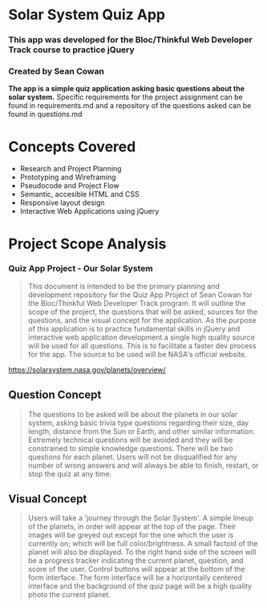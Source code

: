 # Solar System Quiz App
### This app was developed for the Bloc/Thinkful Web Developer Track course to practice jQuery
### Created by Sean Cowan

**The app is a simple quiz application asking basic questions about the solar system.**
Specific requirements for the project assignment can be found in requirements.md and a repository of the questions asked can be found in questions.md

# Concepts Covered
* Research and Project Planning
* Prototyping and Wireframing
* Pseudocode and Project Flow
* Semantic, accesible HTML and CSS
* Responsive layout design
* Interactive Web Applications using jQuery

# Project Scope Analysis
### Quiz App Project - Our Solar System

>This document is intended to be the primary planning and development repository for the Quiz App Project of Sean Cowan for the Bloc/Thinkful Web Developer Track program.  It will outline the scope of the project, the questions that will be asked, sources for the questions, and the visual concept for the application.  As the purpose of this application is to practice fundamental skills in jQuery and interactive web application development a single high quality source will be used for all questions.  This is to facilitate a faster dev process for the app. The source to be used will be NASA's official website. 

https://solarsystem.nasa.gov/planets/overview/

## Question Concept
>The questions to be asked will be about the planets in our solar system, asking basic trivia type questions regarding their size, day length, distance from the Sun or Earth, and other similar information. Extremely technical questions will be avoided and they will be constrained to simple knowledge questions.  There will be two questions for each planet.  Users will not be disqualified for any number of wrong answers and will always be able to finish, restart, or stop the quiz at any time.  

## Visual Concept 

>Users will take a 'journey through the Solar System'.  A simple lineup of the planets, in order will appear at the top of the page.  Their images will be greyed out except for the one which the user is currently on; which will be full color/brightness.   A small factoid of the planet will also be displayed.  To the right hand side of the screen will be a progress tracker indicating the current planet, question, and score of the user.  Control buttons will appear at the bottom of the form interface.  The form interface will be a horizontally centered interface and the background of the quiz page will be a high quality photo the current planet.  

